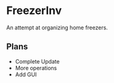 # FreezerInv
An attempt at organizing home freezers.

## Plans
- Complete Update
- More operations
- Add GUI

